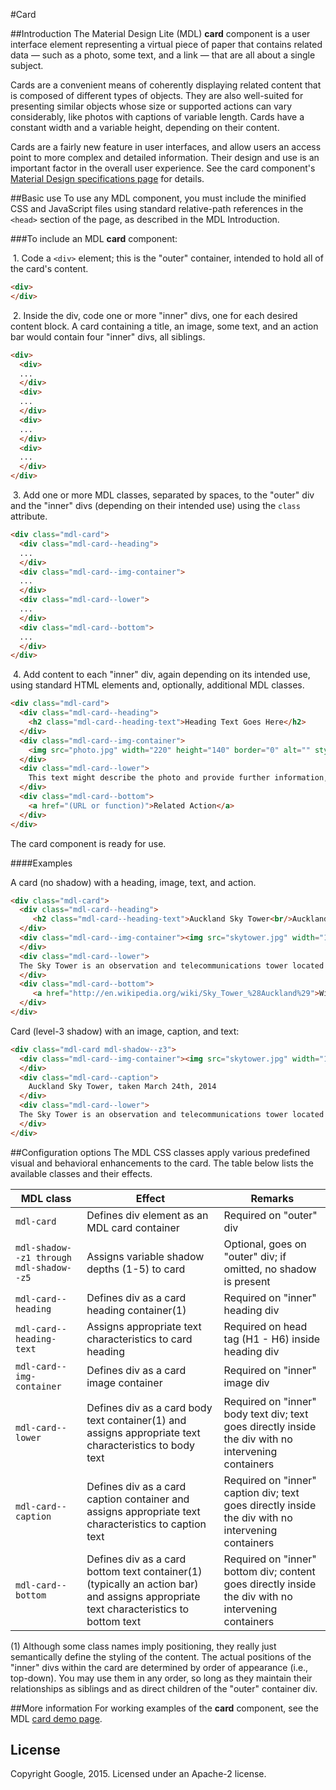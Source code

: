 #Card

##Introduction
The Material Design Lite (MDL) **card** component is a user interface element representing a virtual piece of paper that contains related data &mdash; such as a photo, some text, and a link &mdash; that are all about a single subject.

Cards are a convenient means of coherently displaying related content that is composed of different types of objects. They are also well-suited for presenting similar objects whose size or supported actions can vary considerably, like photos with captions of variable length. Cards have a constant width and a variable height, depending on their content.

Cards are a fairly new feature in user interfaces, and allow users an access point to more complex and detailed information. Their design and use is an important factor in the overall user experience. See the card component's [Material Design specifications page](http://www.google.com/design/spec/components/cards.html) for details. 

##Basic use
To use any MDL component, you must include the minified CSS and JavaScript files using standard relative-path references in the `<head>` section of the page, as described in the MDL Introduction.

###To include an MDL **card** component:

&nbsp;1. Code a `<div>` element; this is the "outer" container, intended to hold all of the card's content.
```html
<div>
</div>
```
&nbsp;2. Inside the div, code one or more "inner" divs, one for each desired content block. A card containing a title, an image, some text, and an action bar would contain four "inner" divs, all siblings.
```html
<div>
  <div>
  ...
  </div>
  <div>
  ...
  </div>
  <div>
  ...
  </div>
  <div>
  ...
  </div>
</div>
```
&nbsp;3. Add one or more MDL classes, separated by spaces, to the "outer" div and the "inner" divs (depending on their intended use) using the `class` attribute.
```html
<div class="mdl-card">
  <div class="mdl-card--heading">
  ...
  </div>
  <div class="mdl-card--img-container">
  ...
  </div>
  <div class="mdl-card--lower">
  ...
  </div>
  <div class="mdl-card--bottom">
  ...
  </div>
</div>
```
&nbsp;4. Add content to each "inner" div, again depending on its intended use, using standard HTML elements and, optionally, additional MDL classes.
```html
<div class="mdl-card">
  <div class="mdl-card--heading">
    <h2 class="mdl-card--heading-text">Heading Text Goes Here</h2>
  </div>
  <div class="mdl-card--img-container">
    <img src="photo.jpg" width="220" height="140" border="0" alt="" style="padding:20px;">
  </div>
  <div class="mdl-card--lower">
    This text might describe the photo and provide further information, such as where and when it was taken.
  </div>
  <div class="mdl-card--bottom">
    <a href="(URL or function)">Related Action</a>
  </div>
</div>
```

The card component is ready for use.

####Examples

A card (no shadow) with a heading, image, text, and action.

```html
<div class="mdl-card">
  <div class="mdl-card--heading">
     <h2 class="mdl-card--heading-text">Auckland Sky Tower<br/>Auckland, New Zealand</h2>
  </div>
  <div class="mdl-card--img-container"><img src="skytower.jpg" width="173" height="157" border="0" alt="" style="padding:10px;">
  </div>
  <div class="mdl-card--lower">
  The Sky Tower is an observation and telecommunications tower located in Auckland, New Zealand. It is 328 metres (1,076 ft) tall, making it the tallest man-made structure in the Southern Hemisphere.
  </div>
  <div class="mdl-card--bottom">
     <a href="http://en.wikipedia.org/wiki/Sky_Tower_%28Auckland%29">Wikipedia entry</a>
  </div>
</div>
```

Card (level-3 shadow) with an image, caption, and text:

```html
<div class="mdl-card mdl-shadow--z3">
  <div class="mdl-card--img-container"><img src="skytower.jpg" width="173" height="157" border="0" alt="" style="padding:10px;">
  </div>
  <div class="mdl-card--caption">
    Auckland Sky Tower, taken March 24th, 2014
  </div>
  <div class="mdl-card--lower">
  The Sky Tower is an observation and telecommunications tower located in Auckland, New Zealand. It is 328 metres (1,076 ft) tall, making it the tallest man-made structure in the Southern Hemisphere.
  </div>
</div>
```

##Configuration options
The MDL CSS classes apply various predefined visual and behavioral enhancements to the card. The table below lists the available classes and their effects.

| MDL class | Effect | Remarks |
|-----------|--------|---------|
| `mdl-card` | Defines div element as an MDL card container | Required on "outer" div |
| `mdl-shadow--z1 through mdl-shadow--z5` | Assigns variable shadow depths (1-5) to card | Optional, goes on "outer" div; if omitted, no shadow is present |
| `mdl-card--heading` | Defines div as a card heading container(1) | Required on "inner" heading div |
| `mdl-card--heading-text` | Assigns appropriate text characteristics to card heading | Required on head tag (H1 - H6) inside heading div |
| `mdl-card--img-container` | Defines div as a card image container | Required on "inner" image div |
| `mdl-card--lower` | Defines div as a card body text container(1) and assigns appropriate text characteristics to body text | Required on "inner" body text div; text goes directly inside the div with no intervening containers |
| `mdl-card--caption` | Defines div as a card caption container and assigns appropriate text characteristics to caption text | Required on "inner" caption div; text goes directly inside the div with no intervening containers |
| `mdl-card--bottom` | Defines div as a card bottom text container(1) (typically an action bar) and assigns appropriate text characteristics to bottom text | Required on "inner" bottom div; content goes directly inside the div with no intervening containers |

(1) Although some class names imply positioning, they really just semantically define the styling of the content. The actual positions of the "inner" divs within the card are determined by order of appearance (i.e., top-down). You may use them in any order, so long as they maintain their relationships as siblings and as direct children of the "outer" container div.

##More information
For working examples of the **card** component, see the MDL [card demo page](www.github.com/google/material-design-lite/src/card/demo.html).

## License

Copyright Google, 2015. Licensed under an Apache-2 license.

